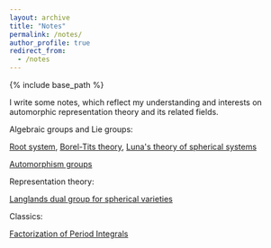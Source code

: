 ```yaml
---
layout: archive
title: "Notes"
permalink: /notes/
author_profile: true
redirect_from:
  - /notes
---
```


{% include base_path %}

I write some notes, which reflect my understanding and interests on automorphic representation theory and its related fields. 

Algebraic groups and Lie groups:

[Root system](https://glucklichrui.github.io/files/Root_system.pdf), [Borel-Tits theory](https://glucklichrui.github.io/files/Borel_Tits_theory.pdf), [Luna's theory of spherical systems](https://glucklichrui.github.io/files/Classification_of_spherical_varieties.pdf)


[Automorphism groups](https://glucklichrui.github.io/files/Automorphism_groups.pdf)


Representation theory:


[Langlands dual group for spherical varieties](https://glucklichrui.github.io/files/Dual_group.pdf)


Classics: 


[Factorization of Period Integrals](https://glucklichrui.github.io/files/Factorization.pdf) 







